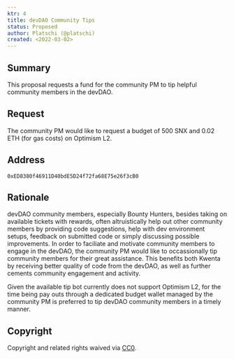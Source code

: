 ```yaml
---
ktr: 4
title: devDAO Community Tips
status: Proposed
author: Platschi (@platschi)
created: <2022-03-02>
---
```


## Summary

This proposal requests a fund for the community PM to tip helpful community members in the devDAO.

## Request

The community PM would like to request a budget of 500 SNX and 0.02 ETH (for gas costs) on Optimism L2.

## Address

`0xED8380f46911D40bdE5D24f72fa68E75e26f3cB0`

## Rationale

devDAO community members, especially Bounty Hunters, besides taking on available tickets with rewards, often altruistically help out other community members by providing code suggestions, help with dev environment setups, feedback on submitted code or simply discussing possible improvements. In order to faciliate and motivate community members to engage in the devDAO, the community PM would like to occassionally tip community members for their great assistance. This benefits both Kwenta by receiving better quality of code from the devDAO, as well as further cements community engagement and activity.

Given the available tip bot currently does not support Optimism L2, for the time being pay outs through a dedicated budget wallet managed by the community PM is preferred to tip devDAO community members in a timely manner.

## Copyright

Copyright and related rights waived via [CC0](https://creativecommons.org/publicdomain/zero/1.0/).
